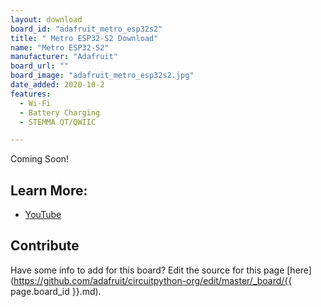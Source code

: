 ```yaml
---
layout: download
board_id: "adafruit_metro_esp32s2"
title: " Metro ESP32-S2 Download"
name: "Metro ESP32-S2"
manufacturer: "Adafruit"
board_url: ""
board_image: "adafruit_metro_esp32s2.jpg"
date_added: 2020-10-2
features:
  - Wi-Fi
  - Battery Charging
  - STEMMA QT/QWIIC

---
```


Coming Soon!


## Learn More:

* [YouTube](https://youtu.be/yXwwPuIPtzI?t=4264)

## Contribute

Have some info to add for this board? Edit the source for this page [here](https://github.com/adafruit/circuitpython-org/edit/master/_board/{{ page.board_id }}.md).
